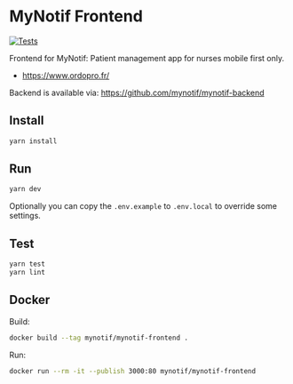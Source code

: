 # MyNotif Frontend

[![Tests](https://github.com/mynotif/mynotif-frontend/actions/workflows/tests.yml/badge.svg)](https://github.com/mynotif/mynotif-frontend/actions/workflows/tests.yml)

Frontend for MyNotif: Patient management app for nurses mobile first only.
- https://www.ordopro.fr/

Backend is available via:
<https://github.com/mynotif/mynotif-backend>

## Install
```sh
yarn install
```

## Run
```sh
yarn dev
```
Optionally you can copy the `.env.example` to `.env.local` to override some settings.

## Test
```sh
yarn test
yarn lint
```

## Docker
Build:
```sh
docker build --tag mynotif/mynotif-frontend .
```
Run:
```sh
docker run --rm -it --publish 3000:80 mynotif/mynotif-frontend
```
